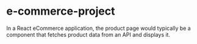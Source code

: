 # e-commerce-project
In a React eCommerce application, the product page would typically be a component that fetches product data from an API and displays it.
